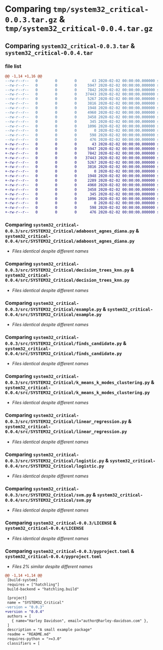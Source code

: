 # Comparing `tmp/system32_critical-0.0.3.tar.gz` & `tmp/system32_critical-0.0.4.tar.gz`

## Comparing `system32_critical-0.0.3.tar` & `system32_critical-0.0.4.tar`

### file list

```diff
@@ -1,14 +1,16 @@
--rw-r--r--   0        0        0       43 2020-02-02 00:00:00.000000 system32_critical-0.0.3/src/SYSTEM32_Critical/__init__.py
--rw-r--r--   0        0        0     5947 2020-02-02 00:00:00.000000 system32_critical-0.0.3/src/SYSTEM32_Critical/adaboost_agnes_diana.py
--rw-r--r--   0        0        0     7842 2020-02-02 00:00:00.000000 system32_critical-0.0.3/src/SYSTEM32_Critical/decision_trees_knn.py
--rw-r--r--   0        0        0    37443 2020-02-02 00:00:00.000000 system32_critical-0.0.3/src/SYSTEM32_Critical/example.py
--rw-r--r--   0        0        0     5267 2020-02-02 00:00:00.000000 system32_critical-0.0.3/src/SYSTEM32_Critical/finds_candidate.py
--rw-r--r--   0        0        0     3816 2020-02-02 00:00:00.000000 system32_critical-0.0.3/src/SYSTEM32_Critical/k_means_k_modes_clustering.py
--rw-r--r--   0        0        0     1948 2020-02-02 00:00:00.000000 system32_critical-0.0.3/src/SYSTEM32_Critical/linear_regression.py
--rw-r--r--   0        0        0     4960 2020-02-02 00:00:00.000000 system32_critical-0.0.3/src/SYSTEM32_Critical/logistic.py
--rw-r--r--   0        0        0     3458 2020-02-02 00:00:00.000000 system32_critical-0.0.3/src/SYSTEM32_Critical/svm.py
--rw-r--r--   0        0        0      345 2020-02-02 00:00:00.000000 system32_critical-0.0.3/.gitignore
--rw-r--r--   0        0        0     1096 2020-02-02 00:00:00.000000 system32_critical-0.0.3/LICENSE
--rw-r--r--   0        0        0        0 2020-02-02 00:00:00.000000 system32_critical-0.0.3/README.md
--rw-r--r--   0        0        0      598 2020-02-02 00:00:00.000000 system32_critical-0.0.3/pyproject.toml
--rw-r--r--   0        0        0      476 2020-02-02 00:00:00.000000 system32_critical-0.0.3/PKG-INFO
+-rw-r--r--   0        0        0       43 2020-02-02 00:00:00.000000 system32_critical-0.0.4/src/SYSTEM32_Critical/__init__.py
+-rw-r--r--   0        0        0     5947 2020-02-02 00:00:00.000000 system32_critical-0.0.4/src/SYSTEM32_Critical/adaboost_agnes_diana.py
+-rw-r--r--   0        0        0     7842 2020-02-02 00:00:00.000000 system32_critical-0.0.4/src/SYSTEM32_Critical/decision_trees_knn.py
+-rw-r--r--   0        0        0    37443 2020-02-02 00:00:00.000000 system32_critical-0.0.4/src/SYSTEM32_Critical/example.py
+-rw-r--r--   0        0        0     5267 2020-02-02 00:00:00.000000 system32_critical-0.0.4/src/SYSTEM32_Critical/finds_candidate.py
+-rw-r--r--   0        0        0     3816 2020-02-02 00:00:00.000000 system32_critical-0.0.4/src/SYSTEM32_Critical/k_means_k_modes_clustering.py
+-rw-r--r--   0        0        0        0 2020-02-02 00:00:00.000000 system32_critical-0.0.4/src/SYSTEM32_Critical/knn_manual.txt
+-rw-r--r--   0        0        0     1948 2020-02-02 00:00:00.000000 system32_critical-0.0.4/src/SYSTEM32_Critical/linear_regression.py
+-rw-r--r--   0        0        0     2289 2020-02-02 00:00:00.000000 system32_critical-0.0.4/src/SYSTEM32_Critical/linear_regression_manually.txt
+-rw-r--r--   0        0        0     4960 2020-02-02 00:00:00.000000 system32_critical-0.0.4/src/SYSTEM32_Critical/logistic.py
+-rw-r--r--   0        0        0     3458 2020-02-02 00:00:00.000000 system32_critical-0.0.4/src/SYSTEM32_Critical/svm.py
+-rw-r--r--   0        0        0      345 2020-02-02 00:00:00.000000 system32_critical-0.0.4/.gitignore
+-rw-r--r--   0        0        0     1096 2020-02-02 00:00:00.000000 system32_critical-0.0.4/LICENSE
+-rw-r--r--   0        0        0        0 2020-02-02 00:00:00.000000 system32_critical-0.0.4/README.md
+-rw-r--r--   0        0        0      598 2020-02-02 00:00:00.000000 system32_critical-0.0.4/pyproject.toml
+-rw-r--r--   0        0        0      476 2020-02-02 00:00:00.000000 system32_critical-0.0.4/PKG-INFO
```

### Comparing `system32_critical-0.0.3/src/SYSTEM32_Critical/adaboost_agnes_diana.py` & `system32_critical-0.0.4/src/SYSTEM32_Critical/adaboost_agnes_diana.py`

 * *Files identical despite different names*

### Comparing `system32_critical-0.0.3/src/SYSTEM32_Critical/decision_trees_knn.py` & `system32_critical-0.0.4/src/SYSTEM32_Critical/decision_trees_knn.py`

 * *Files identical despite different names*

### Comparing `system32_critical-0.0.3/src/SYSTEM32_Critical/example.py` & `system32_critical-0.0.4/src/SYSTEM32_Critical/example.py`

 * *Files identical despite different names*

### Comparing `system32_critical-0.0.3/src/SYSTEM32_Critical/finds_candidate.py` & `system32_critical-0.0.4/src/SYSTEM32_Critical/finds_candidate.py`

 * *Files identical despite different names*

### Comparing `system32_critical-0.0.3/src/SYSTEM32_Critical/k_means_k_modes_clustering.py` & `system32_critical-0.0.4/src/SYSTEM32_Critical/k_means_k_modes_clustering.py`

 * *Files identical despite different names*

### Comparing `system32_critical-0.0.3/src/SYSTEM32_Critical/linear_regression.py` & `system32_critical-0.0.4/src/SYSTEM32_Critical/linear_regression.py`

 * *Files identical despite different names*

### Comparing `system32_critical-0.0.3/src/SYSTEM32_Critical/logistic.py` & `system32_critical-0.0.4/src/SYSTEM32_Critical/logistic.py`

 * *Files identical despite different names*

### Comparing `system32_critical-0.0.3/src/SYSTEM32_Critical/svm.py` & `system32_critical-0.0.4/src/SYSTEM32_Critical/svm.py`

 * *Files identical despite different names*

### Comparing `system32_critical-0.0.3/LICENSE` & `system32_critical-0.0.4/LICENSE`

 * *Files identical despite different names*

### Comparing `system32_critical-0.0.3/pyproject.toml` & `system32_critical-0.0.4/pyproject.toml`

 * *Files 2% similar despite different names*

```diff
@@ -1,14 +1,14 @@
 [build-system]
 requires = ["hatchling"]
 build-backend = "hatchling.build"
 
 [project]
 name = "SYSTEM32_Critical"
-version = "0.0.3"
+version = "0.0.4"
 authors = [
   { name="Harley Davidson", email="author@harley-davidson.com" },
 ]
 description = "A small example package"
 readme = "README.md"
 requires-python = ">=3.0"
 classifiers = [
```

